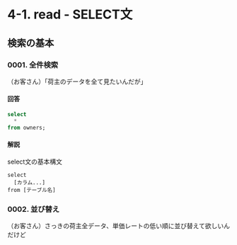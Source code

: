 # 4-1. read - SELECT文

## 検索の基本
### 0001. 全件検索
（お客さん）「荷主のデータを全て見たいんだが」

#### 回答
```sql
select
  *
from owners;
```

#### 解説
select文の基本構文
```
select
  [カラム...]
from [テーブル名]
```

### 0002. 並び替え
（お客さん）さっきの荷主全データ、単価レートの低い順に並び替えて欲しいんだけど